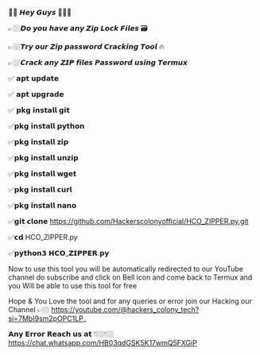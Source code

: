 🫵🏼 𝙃𝙚𝙮 𝙂𝙪𝙮𝙨 🙋🏼‍♂️

👉🏼𝘿𝙤 𝙮𝙤𝙪 𝙝𝙖𝙫𝙚 𝙖𝙣𝙮 𝙕𝙞𝙥 𝙇𝙤𝙘𝙠 𝙁𝙞𝙡𝙚𝙨 🗃️

👉🏼𝙏𝙧𝙮 𝙤𝙪𝙧 𝙕𝙞𝙥 𝙥𝙖𝙨𝙨𝙬𝙤𝙧𝙙 𝘾𝙧𝙖𝙘𝙠𝙞𝙣𝙜 𝙏𝙤𝙤𝙡 🔥 

👉🏼𝘾𝙧𝙖𝙘𝙠 𝙖𝙣𝙮 𝙕𝙄𝙋 𝙛𝙞𝙡𝙚𝙨 𝙋𝙖𝙨𝙨𝙬𝙤𝙧𝙙 𝙪𝙨𝙞𝙣𝙜 𝙏𝙚𝙧𝙢𝙪𝙭

✅ 𝗮𝗽𝘁 𝘂𝗽𝗱𝗮𝘁𝗲 

✅ 𝗮𝗽𝘁 𝘂𝗽𝗴𝗿𝗮𝗱𝗲

✅ 𝗽𝗸𝗴 𝗶𝗻𝘀𝘁𝗮𝗹𝗹 𝗴𝗶𝘁

✅𝗽𝗸𝗴 𝗶𝗻𝘀𝘁𝗮𝗹𝗹 𝗽𝘆𝘁𝗵𝗼𝗻

✅𝗽𝗸𝗴 𝗶𝗻𝘀𝘁𝗮𝗹𝗹 𝘇𝗶𝗽

✅𝗽𝗸𝗴 𝗶𝗻𝘀𝘁𝗮𝗹𝗹 𝘂𝗻𝘇𝗶𝗽

✅𝗽𝗸𝗴 𝗶𝗻𝘀𝘁𝗮𝗹𝗹 𝘄𝗴𝗲𝘁

✅𝗽𝗸𝗴 𝗶𝗻𝘀𝘁𝗮𝗹𝗹 𝗰𝘂𝗿𝗹

✅𝗽𝗸𝗴 𝗶𝗻𝘀𝘁𝗮𝗹𝗹 𝗻𝗮𝗻𝗼

✅𝗴𝗶𝘁 𝗰𝗹𝗼𝗻𝗲 https://github.com/Hackerscolonyofficial/HCO_ZIPPER.py.git

✅𝗰𝗱 HCO_ZIPPER.py

✅𝗽𝘆𝘁𝗵𝗼𝗻𝟯 𝗛𝗖𝗢_𝗭𝗜𝗣𝗣𝗘𝗥.𝗽𝘆

Now to use this tool you will be automatically redirected to our
YouTube channel do subscribe and click on Bell icon and come back
to Termux and you Will be able to use this tool for free

Hope & You Love the tool and for any queries or error join our Hacking
our Channel 👉🏼 https://youtube.com/@hackers_colony_tech?si=7MbI9sm2pOPC1LP_

𝗔𝗻𝘆 𝗘𝗿𝗿𝗼𝗿 𝗥𝗲𝗮𝗰𝗵 𝘂𝘀 𝗮𝘁 👇🏼👇🏼
https://chat.whatsapp.com/HB03qdGSK5K17wmQ5FXGiP
